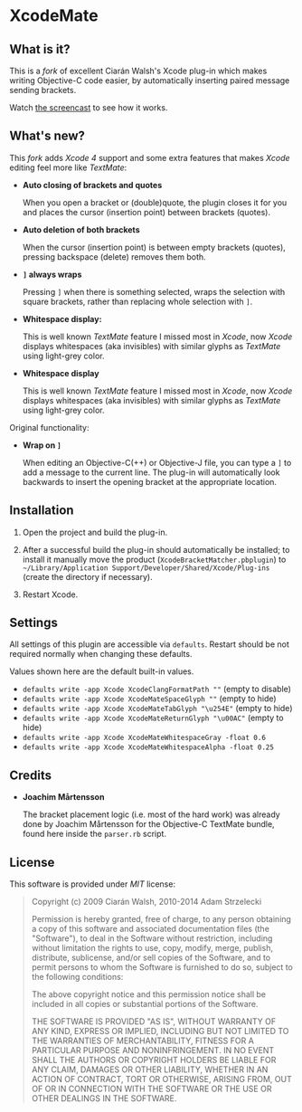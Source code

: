 # XcodeMate

## What is it?

This is a *fork* of excellent Ciarán Walsh's Xcode plug-in which makes writing
Objective-C code easier, by automatically inserting paired message sending
brackets.

Watch [the screencast](http://ciaranwal.sh/files/xcode-bracket-matcher.mov) to
see how it works.

## What's new?

This *fork* adds *Xcode 4* support and some extra features that makes *Xcode*
editing feel more like *TextMate*:

* **Auto closing of brackets and quotes**

  When you open a bracket or (double)quote, the plugin closes it for you and
  places the cursor (insertion point) between brackets (quotes).

* **Auto deletion of both brackets**

  When the cursor (insertion point) is between empty brackets (quotes),
  pressing backspace (delete) removes them both.

* **`]` always wraps**

  Pressing `]` when there is something selected, wraps the selection with
  square brackets, rather than replacing whole selection with `]`.

* **Whitespace display:**

  This is well known *TextMate* feature I missed most in *Xcode*, now *Xcode*
  displays whitespaces (aka invisibles) with similar glyphs as *TextMate* using
  light-grey color.

* **Whitespace display**

  This is well known *TextMate* feature I missed most in *Xcode*, now *Xcode*
  displays whitespaces (aka invisibles) with similar glyphs as *TextMate* using
  light-grey color.

Original functionality:

* **Wrap on `]`**

  When editing an Objective-C(++) or Objective-J file, you can type a `]` to
  add a message to the current line. The plug-in will automatically look
  backwards to insert the opening bracket at the appropriate location.

## Installation

1. Open the project and build the plug-in.

2. After a successful build the plug-in should automatically be installed; to
   install it manually move the product (`XcodeBracketMatcher.pbplugin`) to
   `~/Library/Application Support/Developer/Shared/Xcode/Plug-ins` (create the
   directory if necessary).

3. Restart Xcode.

## Settings

All settings of this plugin are accessible via `defaults`. Restart should be
not required normally when changing these defaults.

Values shown here are the default built-in values.

* `defaults write -app Xcode XcodeClangFormatPath ""` (empty to disable)
* `defaults write -app Xcode XcodeMateSpaceGlyph ""` (empty to hide)
* `defaults write -app Xcode XcodeMateTabGlyph "\u254E"`  (empty to hide)
* `defaults write -app Xcode XcodeMateReturnGlyph "\u00AC"`  (empty to hide)
* `defaults write -app Xcode XcodeMateWhitespaceGray -float 0.6`
* `defaults write -app Xcode XcodeMateWhitespaceAlpha -float 0.25`

## Credits

* **Joachim Mårtensson**

  The bracket placement logic (i.e. most of the hard work) was already done by
  Joachim Mårtensson for the Objective-C TextMate bundle, found here inside the
  `parser.rb` script.

## License

This software is provided under *MIT* license:

> Copyright (c) 2009 Ciarán Walsh, 2010-2014 Adam Strzelecki
>
> Permission is hereby granted, free of charge, to any person obtaining a copy
> of this software and associated documentation files (the "Software"), to deal
> in the Software without restriction, including without limitation the rights
> to use, copy, modify, merge, publish, distribute, sublicense, and/or sell
> copies of the Software, and to permit persons to whom the Software is
> furnished to do so, subject to the following conditions:
>
> The above copyright notice and this permission notice shall be included in
> all copies or substantial portions of the Software.
>
> THE SOFTWARE IS PROVIDED "AS IS", WITHOUT WARRANTY OF ANY KIND, EXPRESS OR
> IMPLIED, INCLUDING BUT NOT LIMITED TO THE WARRANTIES OF MERCHANTABILITY,
> FITNESS FOR A PARTICULAR PURPOSE AND NONINFRINGEMENT. IN NO EVENT SHALL THE
> AUTHORS OR COPYRIGHT HOLDERS BE LIABLE FOR ANY CLAIM, DAMAGES OR OTHER
> LIABILITY, WHETHER IN AN ACTION OF CONTRACT, TORT OR OTHERWISE, ARISING FROM,
> OUT OF OR IN CONNECTION WITH THE SOFTWARE OR THE USE OR OTHER DEALINGS IN THE
> SOFTWARE.
